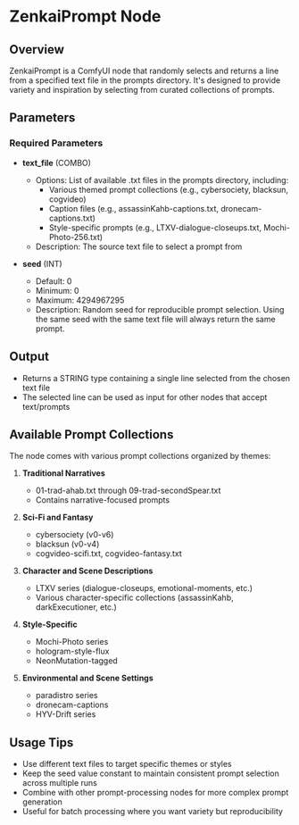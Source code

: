 # ZenkaiPrompt Node

## Overview
ZenkaiPrompt is a ComfyUI node that randomly selects and returns a line from a specified text file in the prompts directory. It's designed to provide variety and inspiration by selecting from curated collections of prompts.

## Parameters

### Required Parameters
- **text_file** (COMBO)
  - Options: List of available .txt files in the prompts directory, including:
    - Various themed prompt collections (e.g., cybersociety, blacksun, cogvideo)
    - Caption files (e.g., assassinKahb-captions.txt, dronecam-captions.txt)
    - Style-specific prompts (e.g., LTXV-dialogue-closeups.txt, Mochi-Photo-256.txt)
  - Description: The source text file to select a prompt from

- **seed** (INT)
  - Default: 0
  - Minimum: 0
  - Maximum: 4294967295
  - Description: Random seed for reproducible prompt selection. Using the same seed with the same text file will always return the same prompt.

## Output
- Returns a STRING type containing a single line selected from the chosen text file
- The selected line can be used as input for other nodes that accept text/prompts

## Available Prompt Collections
The node comes with various prompt collections organized by themes:

1. **Traditional Narratives**
   - 01-trad-ahab.txt through 09-trad-secondSpear.txt
   - Contains narrative-focused prompts

2. **Sci-Fi and Fantasy**
   - cybersociety (v0-v6)
   - blacksun (v0-v4)
   - cogvideo-scifi.txt, cogvideo-fantasy.txt

3. **Character and Scene Descriptions**
   - LTXV series (dialogue-closeups, emotional-moments, etc.)
   - Various character-specific collections (assassinKahb, darkExecutioner, etc.)

4. **Style-Specific**
   - Mochi-Photo series
   - hologram-style-flux
   - NeonMutation-tagged

5. **Environmental and Scene Settings**
   - paradistro series
   - dronecam-captions
   - HYV-Drift series

## Usage Tips
- Use different text files to target specific themes or styles
- Keep the seed value constant to maintain consistent prompt selection across multiple runs
- Combine with other prompt-processing nodes for more complex prompt generation
- Useful for batch processing where you want variety but reproducibility

